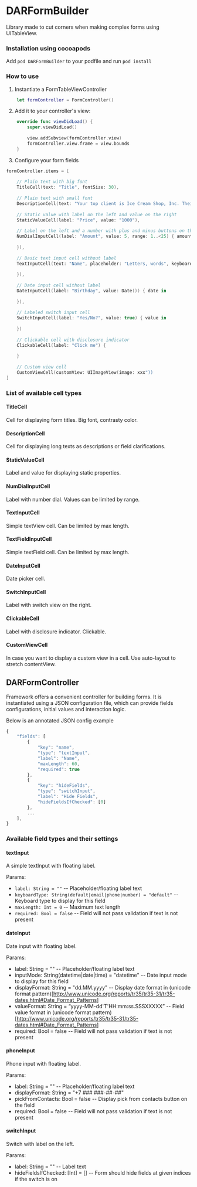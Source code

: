 # DARFormBuilder

Library made to cut corners when making complex forms using UITableView.

### Installation using cocoapods

Add `pod DARFormBuilder` to your podfile and run `pod install`

### How to use

1. Instantiate a FormTableViewController
```Swift
    let formController = FormController()
```

2. Add it to your controller's view:
```Swift
    override func viewDidLoad() {
        super.viewDidLoad()
        
        view.addSubview(formController.view)
        formController.view.frame = view.bounds
    }    
```

3. Configure your form fields
```Swift
formController.items = [
    
    // Plain text with big font
    TitleCell(text: "Title", fontSize: 30),
    
    // Plain text with small font
    DescriptionCell(text: "Your top client is Ice Cream Shop, Inc. Their ice cream is so popular they can’t keep up with customer orders at the counter. They’ve recruited you to create a sleek iOS app that will allow customers to order ice cream right from their phone. You’ve started developing the app, and it’s coming along well.", fontSize: 12),
    
    // Static value with label on the left and value on the right
    StaticValueCell(label: "Price", value: "1000"),
    
    // Label on the left and a number with plus and minus buttons on the right
    NumDialInputCell(label: "Amount", value: 5, range: 1..<25) { amount in
        
    }),
    
    // Basic text input cell without label
    TextInputCell(text: "Name", placeholder: "Letters, words", keyboardType: .default, maxLength: 30) { text in
    
    }),
    
    // Date input cell without label
    DateInputCell(label: "Birthday", value: Date()) { date in
    
    }),
    
    // Labeled switch input cell
    SwitchInputCell(label: "Yes/No?", value: true) { value in 
    
    })
    
    // Clickable cell with disclosure indicator
    ClickableCell(label: "Click me") {
        
    }
    
    // Custom view cell
    CustomViewCell(customView: UIImageView(image: xxx"))
]
```

### List of available cell types

#### TitleCell
Cell for displaying form titles. Big font, contrasty color.

#### DescriptionCell
Cell for displaying long texts as descriptions or field clarifications.

#### StaticValueCell
Label and value for displaying static properties.

#### NumDialInputCell
Label with number dial. Values can be limited by range.

#### TextInputCell
Simple textView cell. Can be limited by max length.

#### TextFieldInputCell
Simple textField cell. Can be limited by max length.

#### DateInputCell
Date picker cell.

#### SwitchInputCell
Label with switch view on the right.

#### ClickableCell
Label with disclosure indicator. Clickable.

#### CustomViewCell
In case you want to display a custom view in a cell. Use auto-layout to stretch contentView.


## DARFormController

Framework offers a convenient controller for building forms. It is instantiated using a JSON configuration file, which can provide fields configurations, initial values and interaction logic.

Below is an annotated JSON config example

```Javascript
{
    "fields": [
        {
            "key": "name",
            "type": "textInput",
            "label": "Name",
            "maxLength": 60,
            "required": true
        },
        {
            "key": "hideFields",
            "type": "switchInput",
            "label": "Hide Fields",
            "hideFieldsIfChecked": [0]
        },
        ...
    ],
}
```

### Available field types and their settings

#### textInput

A simple textInput with floating label.

Params:

- `label: String = ""` -- Placeholder/floating label text
- `keyboardType: String(default|email|phone|number) = "default"` -- Keyboard type to display for this field
- `maxLength: Int = 0` -- Maximum text length
- `required: Bool = false` -- Field will not pass validation if text is not present

#### dateInput
Date input with floating label.

Params:
- label: String = "" -- Placeholder/floating label text
- inputMode: String(datetime|date|time) = "datetime" -- Date input mode to display for this field
- displayFormat: String = "dd.MM.yyyy" -- Display date format in (unicode format pattern)[http://www.unicode.org/reports/tr35/tr35-31/tr35-dates.html#Date_Format_Patterns]
- valueFormat: String = “yyyy-MM-dd'T'HH:mm:ss.SSSXXXXX” -- Field value format in (unicode format pattern)[http://www.unicode.org/reports/tr35/tr35-31/tr35-dates.html#Date_Format_Patterns]
- required: Bool = false -- Field will not pass validation if text is not present

#### phoneInput
Phone input with floating label.

Params:
- label: String = "" -- Placeholder/floating label text
- displayFormat: String = "+7 ### ###-##-##"
- pickFromContacts: Bool = false -- Display pick from contacts button on the field
- required: Bool = false -- Field will not pass validation if text is not present

#### switchInput
Switch with label on the left.

Params:
- label: String = "" -- Label text
- hideFieldsIfChecked: [Int] = [] -- Form should hide fields at given indices if the switch is on

